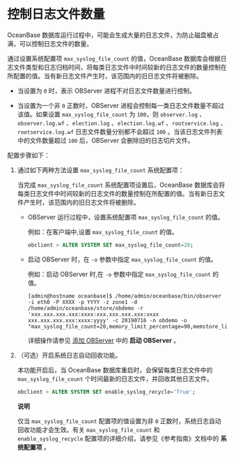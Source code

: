 控制日志文件数量 
=============================

OceanBase 数据库运行过程中，可能会生成大量的日志文件，为防止磁盘被占满，可以控制日志文件的数量。

通过设置系统配置项 `max_syslog_file_count` 的值，OceanBase 数据库会根据日志文件类型和日志归档时间，将每类日志文件中时间较新的日志文件的数量控制在所配置的值。当有新日志文件产生时，该范围内的旧日志文件将被删除。

* 当设置为 `0` 时，表示 OBServer 进程不对日志文件数量进行控制。

  

* 当设置为一个非 `0` 正数时，OBServer 进程会控制每一类日志文件数量不超过该值。如果设置 `max_syslog_file_count` 为 `100`，则 `observer.log` 、`observer.log.wf` 、`election.log` 、`election.log.wf` 、`rootservice.log` 、` rootservice.log.wf` 日志文件数量分别都不会超过 `100` 。当该日志文件列表中的文件数量超过 `100` 后，OBServer 会删除旧的日志切片文件。

  




配置步骤如下：

1. 通过如下两种方法设置 `max_syslog_file_count` 系统配置项：

   当完成 `max_syslog_file_count` 系统配置项设置后，OceanBase 数据库会将每类日志文件中时间较新的日志文件的数量控制在所配置的值。当有新日志文件产生时，该范围内的旧日志文件将被删除。
   
   * OBServer 运行过程中，设置系统配置项 `max_syslog_file_count` 的值。

     例如：在客户端中,设置 `max_syslog_file_count` 的值。

     ```sql
     obclient > ALTER SYSTEM SET max_syslog_file_count=20;
     ```

     
   

   
   <!-- -->

   * 启动 OBServer 时，在 `-o` 参数中指定 `max_syslog_file_count` 的值。

     例如：启动 OBServer 时,在 `-o` 参数中指定 `max_syslog_file_count` 的值。

     ```unknow
     [admin@hostname oceanbase]$ /home/admin/oceanbase/bin/observer -i eth0 -P XXXX -p YYYY -z zone1 -d /home/admin/oceanbase/store/obdemo -r 'xxx.xxx.xxx.xxx:xxxx:xxx.xxx.xxx.xxx:xxxx xxx.xxx.xxx.xxx:xxxx:yyyy' -c 20190716 -n obdemo -o "max_syslog_file_count=20,memory_limit_percentage=90,memstore_limit_percentage=60,datafile_disk_percentage=80,config_additional_dir=/data/1/obdemo/etc3;/data/log1/obdemo/etc2"
     ```

     

     详细操作请参见 [添加 OBServer](../../1.manage-clusters/5.manage-observers/1.add-an-observer.md) 中的 **启动 OBServer** 。
     
   

   

2. （可选）开启系统日志自动回收功能。

   本功能开启后，当 OceanBase 数据库重启时，会保留每类日志文件中的 `max_syslog_file_count` 个时间最新的日志文件，并回收其他日志文件。

   ```sql
   obclient > ALTER SYSTEM SET enable_syslog_recycle='True';
   ```

   
   **说明**

   

   仅当 `max_syslog_file_count` 配置项的值设置为非 `0` 正数时，系统日志自动回收功能才会生效。有关 `max_syslog_file_count` 和 `enable_syslog_recycle` 配置项的详细介绍，请参见《参考指南》文档中的 **系统配置项** 。
   



